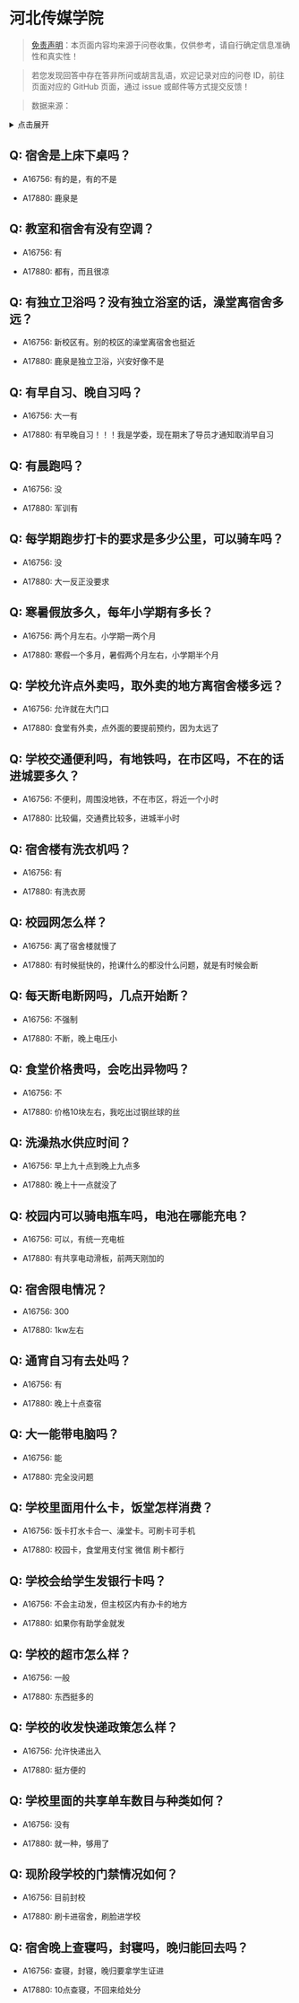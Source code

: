 # 河北传媒学院

> [免责声明](https://colleges.chat/#_3)：本页面内容均来源于问卷收集，仅供参考，请自行确定信息准确性和真实性！

> 若您发现回答中存在答非所问或胡言乱语，欢迎记录对应的问卷 ID，前往页面对应的 GitHub 页面，通过 issue 或邮件等方式提交反馈！

> 数据来源：

<details><summary>点击展开</summary>
<ul>
<li>A16756: 匿名 (2023 年 01 月)</li>
<li>A17880: 匿名 (2023 年 06 月)</li>
</ul>
</details>

## Q: 宿舍是上床下桌吗？

- A16756: 有的是，有的不是

- A17880: 鹿泉是

## Q: 教室和宿舍有没有空调？

- A16756: 有

- A17880: 都有，而且很凉

## Q: 有独立卫浴吗？没有独立浴室的话，澡堂离宿舍多远？

- A16756: 新校区有。别的校区的澡堂离宿舍也挺近

- A17880: 鹿泉是独立卫浴，兴安好像不是

## Q: 有早自习、晚自习吗？

- A16756: 大一有

- A17880: 有早晚自习！！！我是学委，现在期末了导员才通知取消早自习

## Q: 有晨跑吗？

- A16756: 没

- A17880: 军训有

## Q: 每学期跑步打卡的要求是多少公里，可以骑车吗？

- A16756: 没

- A17880: 大一反正没要求

## Q: 寒暑假放多久，每年小学期有多长？

- A16756: 两个月左右。小学期一两个月

- A17880: 寒假一个多月，暑假两个月左右，小学期半个月

## Q: 学校允许点外卖吗，取外卖的地方离宿舍楼多远？

- A16756: 允许就在大门口

- A17880: 食堂有外卖，点外面的要提前预约，因为太远了

## Q: 学校交通便利吗，有地铁吗，在市区吗，不在的话进城要多久？

- A16756: 不便利，周围没地铁，不在市区，将近一个小时

- A17880: 比较偏，交通费比较多，进城半小时

## Q: 宿舍楼有洗衣机吗？

- A16756: 有

- A17880: 有洗衣房

## Q: 校园网怎么样？

- A16756: 离了宿舍楼就慢了

- A17880: 有时候挺快的，抢课什么的都没什么问题，就是有时候会断

## Q: 每天断电断网吗，几点开始断？

- A16756: 不强制

- A17880: 不断，晚上电压小

## Q: 食堂价格贵吗，会吃出异物吗？

- A16756: 不

- A17880: 价格10块左右，我吃出过钢丝球的丝

## Q: 洗澡热水供应时间？

- A16756: 早上九十点到晚上九点多

- A17880: 晚上十一点就没了

## Q: 校园内可以骑电瓶车吗，电池在哪能充电？

- A16756: 可以，有统一充电桩

- A17880: 有共享电动滑板，前两天刚加的

## Q: 宿舍限电情况？

- A16756: 300

- A17880: 1kw左右

## Q: 通宵自习有去处吗？

- A16756: 有

- A17880: 晚上十点查宿

## Q: 大一能带电脑吗？

- A16756: 能

- A17880: 完全没问题

## Q: 学校里面用什么卡，饭堂怎样消费？

- A16756: 饭卡打水卡合一、澡堂卡。可刷卡可手机

- A17880: 校园卡，食堂用支付宝 微信 刷卡都行

## Q: 学校会给学生发银行卡吗？

- A16756: 不会主动发，但主校区内有办卡的地方

- A17880: 如果你有助学金就发

## Q: 学校的超市怎么样？

- A16756: 一般

- A17880: 东西挺多的

## Q: 学校的收发快递政策怎么样？

- A16756: 允许快递出入

- A17880: 挺方便的

## Q: 学校里面的共享单车数目与种类如何？

- A16756: 没有

- A17880: 就一种，够用了

## Q: 现阶段学校的门禁情况如何？

- A16756: 目前封校

- A17880: 刷卡进宿舍，刷脸进学校

## Q: 宿舍晚上查寝吗，封寝吗，晚归能回去吗？

- A16756: 查寝，封寝，晚归要拿学生证进

- A17880: 10点查寝，不回来给处分

